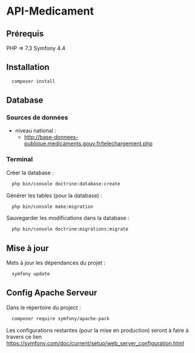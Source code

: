 # API-Medicament

## Prérequis

PHP => 7.3
Symfony 4.4

## Installation

```bash
  composer install
```

## Database

### Sources de données
- niveau national :
  - http://base-donnees-publique.medicaments.gouv.fr/telechargement.php

### Terminal

Créer la database :
```bash
  php bin/console doctrine:database:create
```

Générer les tables (pour la database) :
```bash
  php bin/console make:migration
```

Sauvegarder les modifications dans la database :
```bash
  php bin/console doctrine:migrations:migrate
```

## Mise à jour

Mets à jour les dépendances du projet :
```bash
  symfony update
```

## Config Apache Serveur

Dans le répertoire du project :
```bash
  composer require symfony/apache-pack
```

Les configurations restantes (pour la mise en production) seront à faire à travers ce lien <a href="https://symfony.com/doc/current/setup/web_server_configuration.html" target="__blank">https://symfony.com/doc/current/setup/web_server_configuration.html</a>
